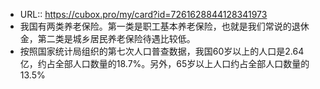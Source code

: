 - URL:: https://cubox.pro/my/card?id=7261628844128341973
- 我国有两类养老保险。第一类是职工基本养老保险，也就是我们常说的退休金，第二类是城乡居民养老保险待遇比较低。
- 按照国家统计局组织的第七次人口普查数据，我国60岁以上的人口是2.64亿，约占全部人口数量的18.7%。另外，65岁以上人口约占全部人口数量的13.5%

